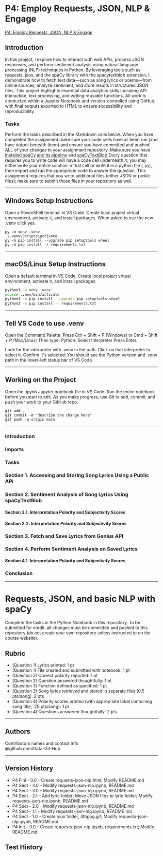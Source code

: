 # P4: Employ Requests, JSON, NLP & Engage

[P4: Employ Requests, JSON, NLP & Engage](https://github.com/Data-Git-Hub/JSON)

## Introduction
In this project, I explore how to interact with web APIs, process JSON responses, and perform sentiment analysis using natural language processing (NLP) techniques in Python. By leveraging tools such as requests, json, and the spaCy library with the spacytextblob extension, I demonstrate how to fetch text data—such as song lyrics or poems—from online sources, analyze sentiment, and store results in structured JSON files. This project highlights essential data analytics skills including API interaction, text processing, and writing reusable functions. All work is conducted within a Jupyter Notebook and version-controlled using GitHub, with final outputs exported to HTML to ensure accessibility and reproducibility.

### Tasks
Perform the tasks described in the Markdown cells below.  When you have completed the assignment make sure your code cells have all been run (and have output beneath them) and ensure you have committed and pushed ALL of your changes to your assignment repository.  Make sure you have [installed spaCy and its pipeline](https://spacy.io/usage#quickstart) and [spaCyTextBlob](https://spacy.io/universe/project/spacy-textblob)  Every question that requires you to write code will have a code cell underneath it; you may either write your entire solution in that cell or write it in a python file (`.py`), then import and run the appropriate code to answer the question.  This assignment requires that you write additional files (either JSON or pickle files); make sure to submit those files in your repository as well.

---

## Windows Setup Instructions

Open a PowerShell terminal in VS Code. 
Create local project virtual environment, activate it, and install packages. 
When asked to use the new .venv click yes. 

```shell
py -m venv .venv
.\.venv\Scripts\activate
py -m pip install --upgrade pip setuptools wheel
py -m pip install -r requirements.txt
```

---

## macOS/Linux Setup Instructions

Open a default terminal in VS Code. 
Create local project virtual environment, activate it, and install packages. 

```zsh
python3 -m venv .venv
source .venv/bin/activate
python3 -m pip install --upgrade pip setuptools wheel
python3 -m pip install -r requirements.txt
```

---

## Tell VS Code to use .venv

Open the Command Palette: Press Ctrl + Shift + P (Windows) or Cmd + Shift + P (Mac/Linux)
Then type: Python: Select Interpreter
Press Enter.

Look for the interpreter with .venv in the path.
Click on that interpreter to select it.
Confirm it's selected: You should see the Python version and .venv path in the lower-left status bar of VS Code.

---

## Working on the Project

Open the .ipynb Jupyter notebook file in VS Code. 
Run the entire notebook before you start to edit. 
As you make progress, use Git to add, commit, and push your work to your GitHub repo.

```shell
git add .
git commit -m "describe the change here"
git push -u origin main
```

---

### Introduction

### Imports

### Tasks

### Section 1. Accessing and Storing Song Lyrics Using a Public API

### Section 2. Sentiment Analysis of Song Lyrics Using spaCyTextBlob

#### Section 2.1. Interpretation Polarity and Subjectivity Scores

#### Section 2.2. Interpretation Polarity and Subjectivity Scores

### Section 3. Fetch and Save Lyrics from Genius API

### Section 4. Perform Sentiment Analysis on Saved Lyrics

#### Section 4.1. Interpretation Polarity and Subjectivity Scores

### Conclusion

---

# Requests, JSON, and basic NLP with spaCy

Complete the tasks in the Python Notebook in this repository.
To be submitted for credit, all changes must be committed and pushed to this repository (do not create your own repository unless instructed to on the course website).

## Rubric

* (Question 1) Lyrics printed: 1 pt
* (Question 1) File created and submitted with notebook: 1 pt
* (Question 2) Correct polarity reported: 1 pt
* (Question 2) Question answered thoughtfully: 1 pt
* (Question 3) Function defined as specified: 1 pt
* (Question 3) Song lyrics retrieved and stored in separate files (0.5 pts/song): 2 pts
* (Question 4) Polarity scores printed (with appropriate label containing song title, .25 pts/song): 1 pt
* (Question 4) Questions answered thoughtfully: 2 pts

---

## Authors

Contributors names and contact info <br>
@github.com/Data-Git-Hub <br>

---

## Version History
- P4 Finl - 0.0 - Create requests-json-nlp.html; Modify README.md
- P4 Sect - 4.0 - Modify requests-json-nlp.ipynb, README.md
- P4 Sect - 3.0 - Modify requests-json-nlp.ipynb, README.md
- P4 Sect - 2.1 - Add lyric folder; Move JSON files to lyric folder; Modify requests-json-nlp.ipynb, README.md
- P4 Sect - 2.0 - Modify requests-json-nlp.ipynb, README.md
- P4 Sect - 1.1 - Modify requests-json-nlp.ipynb, README.md
- P4 Sect - 1.0 - Create icon folder, 4thpog.gif; Modify requests-json-nlp.ipynb, README.md
- P4 Init - 0.0 - Create requests-json-nlp.ipynb, requirements.txt; Modify README.md
## Test History